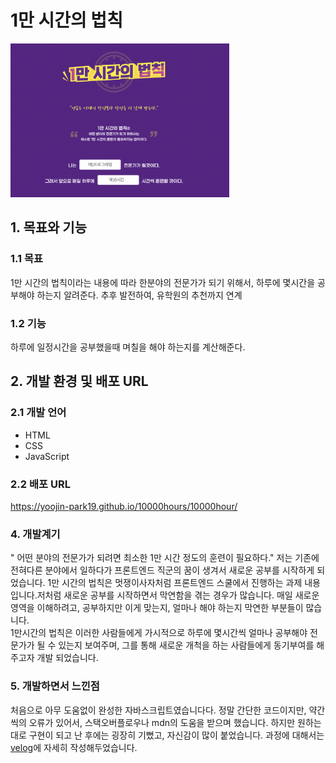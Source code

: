 # 1만 시간의 법칙

<img width=350px src=https://github.com/yoojin-park19/10000hours/blob/main/main-img.png>

## 1. 목표와 기능
### 1.1 목표
1만 시간의 법칙이라는 내용에 따라 한분야의 전문가가 되기 위해서,
하루에 몇시간을 공부해야 하는지 알려준다.
추후 발전하여, 유학원의 추천까지 연계
### 1.2 기능
하루에 일정시간을 공부했을때 며칠을 해야 하는지를 계산해준다.

## 2. 개발 환경 및 배포 URL
### 2.1 개발 언어

* HTML
* CSS
* JavaScript

### 2.2 배포 URL

<a href="https://yoojin-park19.github.io/10000hours/10000hour/">https://yoojin-park19.github.io/10000hours/10000hour/</a>

### 4. 개발계기
" 어떤 분야의 전문가가 되려면 최소한 1만 시간 정도의 훈련이 필요하다."
저는 기존에 전혀다른 분야에서 일하다가 프론트엔드 직군의 꿈이 생겨서 새로운 공부를 시작하게 되었습니다. 1만 시간의 법칙은 멋쟁이사자처럼 프론트엔드 스쿨에서 진행하는 과제 내용 입니다.저처럼 새로운 공부를 시작하면서 막연함을 겪는 경우가 많습니다. 매일 새로운 영역을 이해하려고,
공부하지만 이게 맞는지, 얼마나 해야 하는지 막연한 부분들이 많습니다.
<br>
1만시간의 법칙은 이러한 사람들에게 가시적으로 하루에 몇시간씩 얼마나 공부해야 전문가가 될 수 있는지 보여주며, 그를 통해 새로운 개척을 하는 사람들에게 동기부여를 해주고자 개발 되었습니다.
                                                                                                        
### 5. 개발하면서 느낀점
처음으로 아무 도움없이 완성한 자바스크립트였습니다다.
정말 간단한 코드이지만, 약간씩의 오류가 있어서, 스택오버플로우나 mdn의 도움을 받으며 했습니다.
하지만 원하는대로 구현이 되고 난 후에는 굉장히 기뻤고, 자신감이 많이 붙었습니다.
과정에 대해서는 <a href="https://velog.io/@yoojinpark">velog</a>에 자세히 작성해두었습니다.

